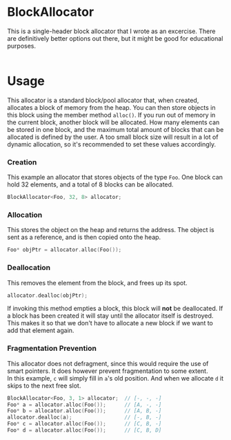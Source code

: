 # BlockAllocator
This is a single-header block allocator that I wrote as an excercise.
There are definitively better options out there, but it might be good for educational purposes.
<br><br>
# Usage
This allocator is a standard block/pool allocator that, when created, allocates a block of memory from the heap. You can then store objects in this block using the member method ```alloc()```. If you run out of memory in the current block, another block will be allocated. How many elements can be stored in one block, and the maximum total amount of blocks that can be allocated is defined by the user. A too small block size will result in a lot of dynamic allocation, so it's recommended to set these values accordingly.

### Creation
This example an allocator that stores objects of the type ```Foo```. One block can hold 32 elements, and a total of 8 blocks can be allocated.
```cpp
BlockAllocator<Foo, 32, 8> allocator;
```
### Allocation
This stores the object on the heap and returns the address. The object is sent as a reference, and is then copied onto the heap.
```cpp
Foo* objPtr = allocator.alloc(Foo());
```
### Deallocation
This removes the element from the block, and frees up its spot. 
```cpp
allocator.dealloc(objPtr);
```
If invoking this method empties a block, this block will <b>not</b> be deallocated. If a block has been created it will stay until the allocator itself is destroyed. This makes it so that we don't have to allocate a new block if we want to add that element again.<br>

### Fragmentation Prevention
This allocator does not defragment, since this would require the use of smart pointers. It does however prevent fragmentation to some extent.<br>
In this example, ```c``` will simply fill in ```a```'s old position. And when we allocate ```d``` it skips to the next free slot.
```cpp
BlockAllocator<Foo, 3, 1> allocator;  // [-, -, -]
Foo* a = allocator.alloc(Foo());      // [A, -, -]
Foo* b = allocator.alloc(Foo());      // [A, B, -]
allocator.dealloc(a);                 // [-, B, -]
Foo* c = allocator.alloc(Foo());      // [C, B, -]
Foo* d = allocator.alloc(Foo());      // [C, B, D]
```
